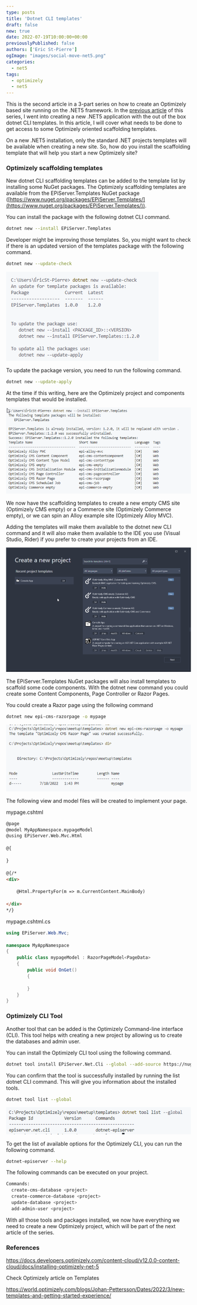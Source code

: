 ```yaml
---
type: posts
title: 'Dotnet CLI templates'
draft: false
new: true
date: 2022-07-19T10:00:00+00:00
previouslyPublished: false
authors: ['Eric St-Pierre']
ogImage: "images/social-move-net5.png"
categories:
  - net5
tags:
  - optimizely
  - net5
---
```


This is the second article in a 3-part series on how to create an Optimizely based site running on the .NET5 framework. In the [previous article](https://eric.st-pierre.xyz/posts/move-net5-dotnet-cli-basis/) of this series, I went into creating a new .NET5 application with the out of the box dotnet CLI templates.  In this article, I will cover what needs to be done to get access to some Optimizely oriented scaffolding templates.

On a new .NET5 installation, only the standard .NET projects templates will be available when creating a new site. So, how do you install the scaffolding template that will help you start a new Optimizely site?  

### Optimizely scaffolding templates

New dotnet CLI scaffolding templates can be added to the template list by installing some NuGet packages. The Optimizely scaffolding templates are available from the EPiServer.Templates NuGet package ([https://www.nuget.org/packages/EPiServer.Templates/](https://www.nuget.org/packages/EPiServer.Templates/)).  

You can install the package with the following dotnet CLI command.

```bash
dotnet new --install EPiServer.Templates
```

Developer might be improving those templates.  So, you might want to check if there is an updated version of the templates package with the following command.

```bash
dotnet new --update-check
```

![UPDATE RESULT](images/dotnet-update-result.png)

To update the package version, you need to run the following command.

```bash
dotnet new --update-apply
```

At the time if this writing, here are the Optimizely project and components templates that would be installed.

![TEMPLATES LIST](images/dotnet-template-list.png)

We now have the scaffolding templates to create a new empty CMS site (Optimizely CMS empty) or a Commerce site (Optimizely Commerce empty), or we can spin an Alloy example site (Optimizely Alloy MVC).

Adding the templates will make them available to the dotnet new CLI command and it will also make them available to the IDE you use (Visual Studio, Rider) if you prefer to create your projects from an IDE.

![SCREENSHOT IDE NEW PROJECT](images/dotnet-ide-new-project.png)

The EPiServer.Templates NuGet packages will also install templates to scaffold some code components.  With the dotnet new command you could create some Content Components, Page Controller or Razor Pages.

You could create a Razor page using the following command

```bash
dotnet new epi-cms-razorpage -o mypage
```

![COMMAND TO CREATE A RAZOR PAGE](images/dotnet-command-razor-page.png)

The following view and model files will be created to implement your page.

mypage.cshtml

```html
@page
@model MyAppNamespace.mypageModel
@using EPiServer.Web.Mvc.Html

@{

}

@{/*
<div>

    @Html.PropertyFor(m => m.CurrentContent.MainBody)

</div>
*/}
```

mypage.cshtml.cs

```csharp
using EPiServer.Web.Mvc;

namespace MyAppNamespace
{
    public class mypageModel : RazorPageModel<PageData>
    {
        public void OnGet()
        {

        }
    }
}
```

### Optimizely CLI Tool

Another tool that can be added is the Optimizely Command-line interface (CLI).  This tool helps with creating a new project by allowing us to create the databases and admin user.

You can install the Optimizely CLI tool using the following command.

```bash
dotnet tool install EPiServer.Net.Cli --global --add-source https://nuget.optimizely.com/feed/packages.svc
```

You can confirm that the tool is successfully installed by running the list dotnet CLI command.  This will give you information about the installed tools.

```bash
dotnet tool list --global
```

![GLOBAL TOOL](images/dotnet-global-tool.png)

To get the list of available options for the Optimizely CLI, you can run the following command.

```bash
dotnet-episerver --help
```

The following commands can be executed on your project.

```bash
Commands:
  create-cms-database <project>
  create-commerce-database <project>
  update-database <project>
  add-admin-user <project>
```

With all those tools and packages installed, we now have everything we need to create a new Optimizely project, which will be part of the next article of the series.

### References

https://docs.developers.optimizely.com/content-cloud/v12.0.0-content-cloud/docs/installing-optimizely-net-5

Check Optimizely article on Templates

https://world.optimizely.com/blogs/Johan-Pettersson/Dates/2022/3/new-templates-and-getting-started-experience/